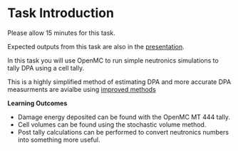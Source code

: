 # Task Introduction

Please allow 15 minutes for this task.

Expected outputs from this task are also in the [presentation](https://slides.com/neutronics_workshop/neutronics_workshop#/7).

In this task you will use OpenMC to run simple neutronics simulations to tally DPA using a cell tally.

This is a highly simplified method of estimating DPA and more accurate DPA measurments are avialbe using [improved methods](https://www.sciencedirect.com/science/article/pii/S0022311520304670#fig6)

**Learning Outcomes**

- Damage energy deposited can be found with the OpenMC MT 444 tally.
- Cell volumes can be found using the stochastic volume method.
- Post tally calculations can be performed to convert neutronics numbers into something more useful.
